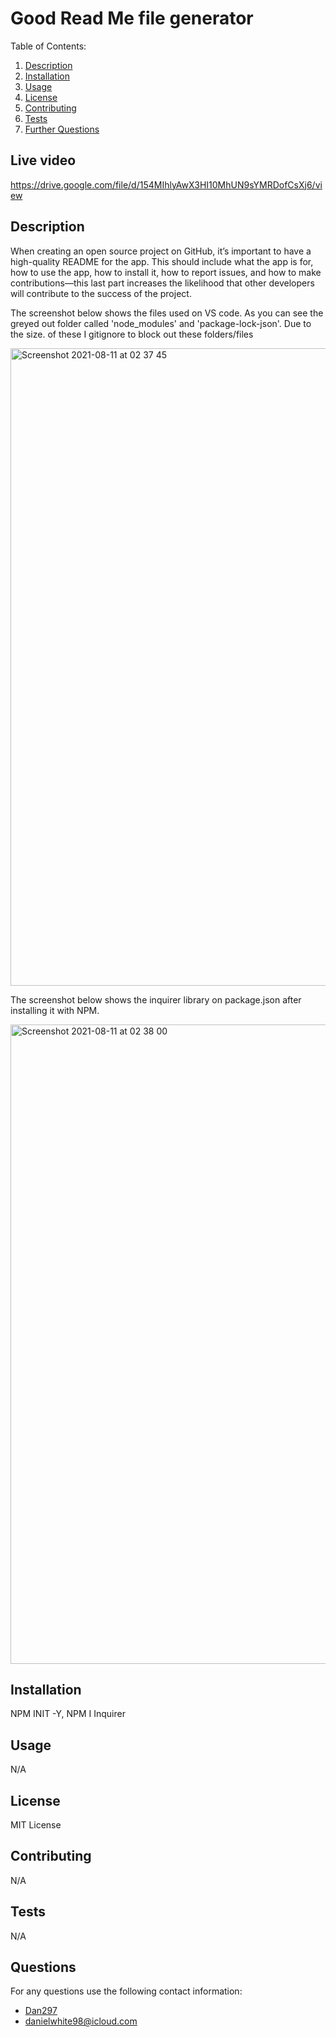 
  # Good Read Me file generator

  Table of Contents:
  1. [Description](#Description)
  2. [Installation](#Installation)
  3. [Usage](#Usage)
  4. [License](#License)
  5. [Contributing](#Contributing)
  6. [Tests](#Tests)
  7. [Further Questions](#Questions)

 ## Live video 
 
 https://drive.google.com/file/d/154MIhlyAwX3HI10MhUN9sYMRDofCsXj6/view

  ## Description 
  When creating an open source project on GitHub, it’s important to have a high-quality README for the app. This should include what the app is for, how to use the app, how to install it, how to report issues, and how to make contributions&mdash;this last part increases the likelihood that other developers will contribute to the success of the project. 
  
 The screenshot below shows the files used on VS code. As you can see the greyed out folder called 'node_modules' and 'package-lock-json'. Due to the size. of these I gitignore to block out these folders/files 
  
  <img width="1020" alt="Screenshot 2021-08-11 at 02 37 45" src="https://user-images.githubusercontent.com/71897967/128956517-49fab815-6c10-4928-b7c4-6af76f4997cb.png">
  
 The screenshot below shows the inquirer library on package.json after installing it with NPM.
  
  <img width="1023" alt="Screenshot 2021-08-11 at 02 38 00" src="https://user-images.githubusercontent.com/71897967/128956681-ca47f945-b97d-402e-a360-7a73a21c0e5f.png">



  ## Installation
  NPM INIT -Y, NPM I Inquirer

  ## Usage
  N/A

  ## License
  MIT License
  
  ## Contributing
  N/A

  ## Tests
  N/A

  ## Questions
  For any questions use the following contact information:
  - [Dan297](https://github.com/Dan297)
  - danielwhite98@icloud.com

